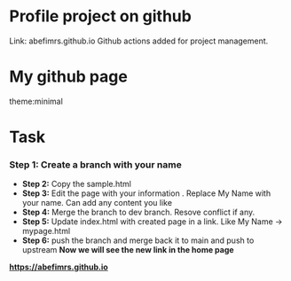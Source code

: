 
# Profile project on github
Link: abefimrs.github.io
Github actions added for project management.
# My github page
theme:minimal


# Task
### Step 1: Create a branch with your name
 * **Step 2:** Copy the sample.html
 * **Step 3:** Edit the page with your information . Replace My Name with your name. Can add any content you like
 * **Step 4:** Merge the branch to dev branch. Resove conflict if any. 
 * **Step 5:** Update index.html with created page in a link. Like My Name -> mypage.html
 * **Step 6:** push the branch and merge back it to main and push to upstream
 **Now we will see the new link in the home page**

**https://abefimrs.github.io**
